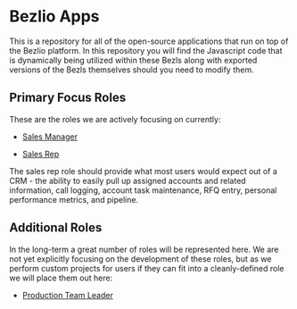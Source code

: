 # Bezlio Apps
This is a repository for all of the open-source applications that run on top of the Bezlio platform.  In this repository you will find the Javascript code that is dynamically being utilized within these Bezls along with exported versions of the Bezls themselves should you need to modify them.  

## Primary Focus Roles

These are the roles we are actively focusing on currently:

* [Sales Manager](https://github.com/bezlio/bezlio-recipes/tree/master/roles/sales-manager)

* [Sales Rep](https://github.com/bezlio/bezlio-recipes/tree/master/roles/sales-rep)

The sales rep role should provide what most users would expect out of a CRM - the ability to easily pull up assigned accounts and related information, call logging, account task maintenance, RFQ entry, personal performance metrics, and pipeline.

## Additional Roles

In the long-term a great number of roles will be represented here.  We are not yet explicitly focusing on the development of these roles, but as we perform custom projects for users if they can fit into a cleanly-defined role we will place them out here:

* [Production Team Leader](https://github.com/bezlio/bezlio-recipes/tree/master/roles/production-team-leader)


